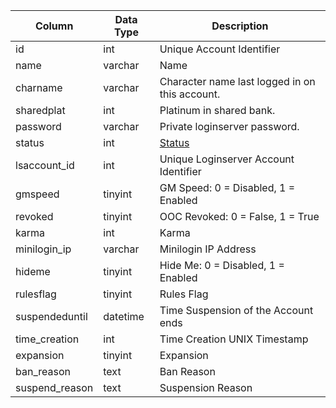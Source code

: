 | Column         | Data Type | Description                                                                        |
| -------------- | --------- | ---------------------------------------------------------------------------------- |
| id             | int       | Unique Account Identifier                                                          |
| name           | varchar   | Name                                                                               |
| charname       | varchar   | Character name last logged in on this account.                                     |
| sharedplat     | int       | Platinum in shared bank.                                                           |
| password       | varchar   | Private loginserver password.                                                      |
| status         | int       | [Status](https://eqemu.gitbook.io/server/categories/reference-lists/status-levels) |
| lsaccount_id   | int       | Unique Loginserver Account Identifier                                              |
| gmspeed        | tinyint   | GM Speed: 0 = Disabled, 1 = Enabled                                                |
| revoked        | tinyint   | OOC Revoked: 0 = False, 1 = True                                                   |
| karma          | int       | Karma                                                                              |
| minilogin_ip   | varchar   | Minilogin IP Address                                                               |
| hideme         | tinyint   | Hide Me: 0 = Disabled, 1 = Enabled                                                 |
| rulesflag      | tinyint   | Rules Flag                                                                         |
| suspendeduntil | datetime  | Time Suspension of the Account ends                                                |
| time_creation  | int       | Time Creation UNIX Timestamp                                                       |
| expansion      | tinyint   | Expansion                                                                          |
| ban_reason     | text      | Ban Reason                                                                         |
| suspend_reason | text      | Suspension Reason                                                                  |